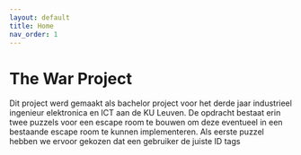 ```yaml
---
layout: default
title: Home
nav_order: 1
---
```


# The War Project

Dit project werd gemaakt als bachelor project voor het derde jaar industrieel ingenieur elektronica en ICT aan de KU Leuven. De opdracht bestaat erin twee puzzels voor een escape room te bouwen om deze eventueel in een bestaande escape room te kunnen implementeren. Als eerste puzzel hebben we ervoor gekozen dat een gebruiker de juiste ID tags